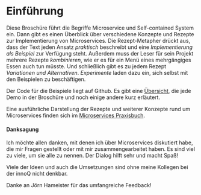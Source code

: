 # Einführung

Diese Broschüre führt die Begriffe Microservice und Self-contained
System ein. Dann gibt es einen Überblick über verschiedene Konzepte
und Rezepte zur
Implementierung von Microservices. Die Rezept-Metapher drückt aus,
dass der Text jeden Ansatz *praktisch* beschreibt und eine
*Implementierung als Beispiel* zur Verfügung steht. Außerdem muss der
Leser für sein Projekt mehrere Rezepte *kombinieren*, wie er es für ein
Menü eines mehrgängiges Essen auch tun müsste. Und schließlich gibt
es zu jedem Rezept *Variationen und Alternativen*.
*Experimente* laden dazu ein, sich selbst mit den Beispielen zu
beschäftigen.

Der Code für die Beispiele liegt auf Github. Es gibt eine
[Übersicht](http://ewolff.com/microservices-demos.html), die jede Demo
in der Broschüre und noch einige andere kurz erläutert.

Eine ausführliche Darstellung der Rezepte und weiterer Konzepte rund
um Microservices finden sich im
[Microservices Praxisbuch](http://microservices-praxisbuch.de/).

#### Danksagung

Ich möchte allen danken, mit denen ich über Microservices diskutiert
habe, die mir Fragen gestellt oder mit mir zusammengearbeitet
haben. Es sind viel zu viele, um sie alle zu nennen. Der Dialog hilft
sehr und macht Spaß! 

Viele der Ideen und auch die Umsetzungen sind ohne meine Kollegen bei
der innoQ nicht denkbar.

Danke an Jörn Hameister für das umfangreiche Feedback!
